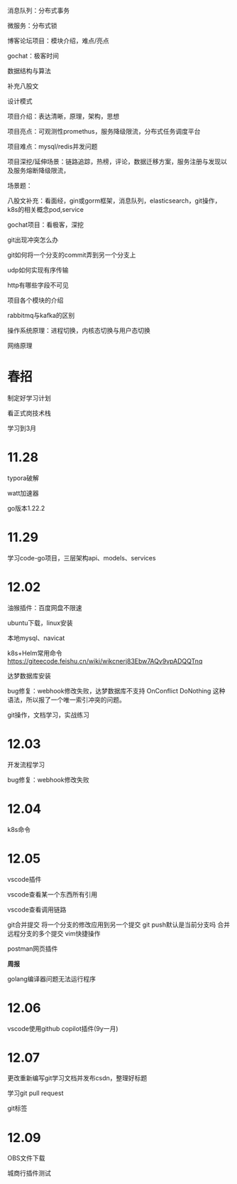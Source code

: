 消息队列：分布式事务

微服务：分布式锁

博客论坛项目：模块介绍，难点/亮点

gochat：极客时间

数据结构与算法

补充八股文

设计模式





项目介绍：表达清晰，原理，架构，思想

项目亮点：可观测性promethus，服务降级限流，分布式任务调度平台

项目难点：mysql/redis并发问题

项目深挖/延伸场景：链路追踪，热榜，评论，数据迁移方案，服务注册与发现以及服务熔断降级限流，

场景题：

八股文补充：看面经，gin或gorm框架，消息队列，elasticsearch，git操作，k8s的相关概念pod,service

gochat项目：看极客，深挖





git出现冲突怎么办

git如何将一个分支的commit弄到另一个分支上

udp如何实现有序传输

http有哪些字段不可见





项目各个模块的介绍

rabbitmq与kafka的区别

操作系统原理：进程切换，内核态切换与用户态切换

网络原理



# 春招

制定好学习计划

看正式岗技术栈

学习到3月



# 11.28

typora破解

watt加速器

go版本1.22.2



# 11.29

学习code-go项目，三层架构api、models、services

# 12.02

油猴插件：百度网盘不限速

ubuntu下载，linux安装

本地mysql、navicat



k8s+Helm常用命令 https://giteecode.feishu.cn/wiki/wikcnerj83Ebw7AQv9vpADQQTnq



达梦数据库安装

bug修复：webhook修改失败，达梦数据库不支持 OnConflict DoNothing 这种语法，所以报了一个唯一索引冲突的问题。



git操作，文档学习，实战练习



# 12.03

开发流程学习

bug修复：webhook修改失败

# 12.04

k8s命令

# 12.05

vscode插件

vscode查看某一个东西所有引用

vscode查看调用链路

git合并提交
将一个分支的修改应用到另一个提交
git push默认是当前分支吗
合并远程分支的多个提交
vim快捷操作

postman网页插件

**周报**

golang编译器问题无法运行程序

# 12.06

vscode使用github copilot插件(9y一月)

# 12.07

更改重新编写git学习文档并发布csdn，整理好标题

学习git pull request

git标签

# 12.09

OBS文件下载

城商行插件测试
